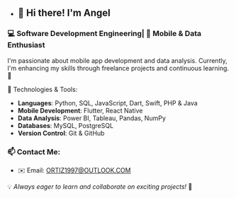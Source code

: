 - ## 👋 Hi there! I'm Angel   
### 💻 Software Development Engineering| 📱 Mobile & Data Enthusiast

I'm passionate about mobile app development and data analysis. Currently, I'm enhancing my skills through freelance projects and continuous learning. 🚀

🔧 Technologies & Tools:
- **Languages**: Python, SQL, JavaScript, Dart, Swift, PHP & Java
- **Mobile Development**: Flutter, React Native
- **Data Analysis**: Power BI, Tableau, Pandas, NumPy
- **Databases**: MySQL, PostgreSQL
- **Version Control**: Git & GitHub


### 📫 Contact Me:
- ✉️ Email: ORTIZ1997@OUTLOOK.COM


💡 *Always eager to learn and collaborate on exciting projects!* 🚀

<!---
ANGELORTIZCH/ANGELORTIZCH is a ✨ special ✨ repository because its `README.md` (this file) appears on your GitHub profile.
You can click the Preview link to take a look at your changes.
--->
